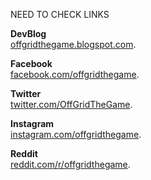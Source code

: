 NEED TO CHECK LINKS

**DevBlog**  
[offgridthegame.blogspot.com](http://offgridthegame.blogspot.com/).

**Facebook**  
[facebook.com/offgridthegame](http://facebook.com/offgridthegame).

**Twitter**  
[twitter.com/OffGridTheGame](http://twitter.com/OffGridTheGame).

**Instagram**  
[instagram.com/offgridthegame](http://instagram.com/offgridthegame).

**Reddit**  
[reddit.com/r/offgridthegame](http://reddit.com/r/offgridthegame).